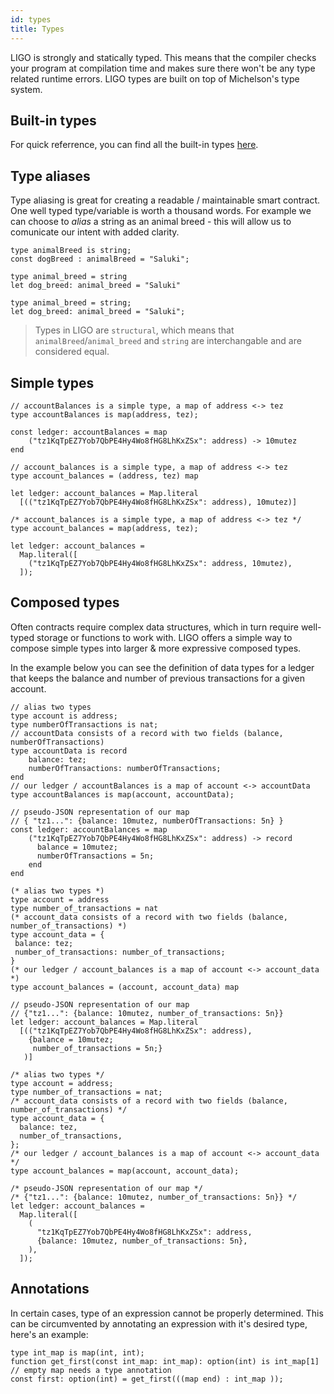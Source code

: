 ```yaml
---
id: types
title: Types
---
```


LIGO is strongly and statically typed. This means that the compiler checks your program at compilation time and makes sure there won't be any type related runtime errors. LIGO types are built on top of Michelson's type system. 

## Built-in types

For quick referrence, you can find all the built-in types [here](https://gitlab.com/ligolang/ligo/blob/dev/src/passes/operators/operators.ml#L35).

## Type aliases

Type aliasing is great for creating a readable / maintainable smart contract. One well typed type/variable is worth a thousand words. For example we can choose to *alias* a string as an animal breed - this will allow us to comunicate our intent with added clarity.

<!--DOCUSAURUS_CODE_TABS-->
<!--Pascaligo-->
```pascaligo
type animalBreed is string;
const dogBreed : animalBreed = "Saluki";
```

<!--CameLIGO-->

```cameligo
type animal_breed = string
let dog_breed: animal_breed = "Saluki"
```

<!--ReasonLIGO-->

```reasonligo
type animal_breed = string;
let dog_breed: animal_breed = "Saluki";
```

<!--END_DOCUSAURUS_CODE_TABS-->

> Types in LIGO are `structural`, which means that `animalBreed`/`animal_breed` and `string` are interchangable and are considered equal.

## Simple types
<!--DOCUSAURUS_CODE_TABS-->
<!--Pascaligo-->
```pascaligo
// accountBalances is a simple type, a map of address <-> tez
type accountBalances is map(address, tez);

const ledger: accountBalances = map
    ("tz1KqTpEZ7Yob7QbPE4Hy4Wo8fHG8LhKxZSx": address) -> 10mutez
end
```

<!--CameLIGO-->
```cameligo
// account_balances is a simple type, a map of address <-> tez
type account_balances = (address, tez) map

let ledger: account_balances = Map.literal
  [(("tz1KqTpEZ7Yob7QbPE4Hy4Wo8fHG8LhKxZSx": address), 10mutez)]
```

<!--ReasonLIGO-->
```reasonligo
/* account_balances is a simple type, a map of address <-> tez */
type account_balances = map(address, tez);

let ledger: account_balances =
  Map.literal([
    ("tz1KqTpEZ7Yob7QbPE4Hy4Wo8fHG8LhKxZSx": address, 10mutez),
  ]);
```

<!--END_DOCUSAURUS_CODE_TABS-->

## Composed types

Often contracts require complex data structures, which in turn require well-typed storage or functions to work with. LIGO offers a simple way to compose simple types into larger & more expressive composed types.

In the example below you can see the definition of data types for a ledger that keeps the balance and number of previous transactions for a given account.

<!--DOCUSAURUS_CODE_TABS-->
<!--Pascaligo-->
```pascaligo
// alias two types
type account is address;
type numberOfTransactions is nat;
// accountData consists of a record with two fields (balance, numberOfTransactions)
type accountData is record
    balance: tez;
    numberOfTransactions: numberOfTransactions;
end
// our ledger / accountBalances is a map of account <-> accountData
type accountBalances is map(account, accountData);

// pseudo-JSON representation of our map
// { "tz1...": {balance: 10mutez, numberOfTransactions: 5n} }
const ledger: accountBalances = map
    ("tz1KqTpEZ7Yob7QbPE4Hy4Wo8fHG8LhKxZSx": address) -> record
      balance = 10mutez;
      numberOfTransactions = 5n;
    end
end
```

<!--CameLIGO-->
```cameligo
(* alias two types *)
type account = address
type number_of_transactions = nat
(* account_data consists of a record with two fields (balance, number_of_transactions) *)
type account_data = {
 balance: tez;
 number_of_transactions: number_of_transactions;
}
(* our ledger / account_balances is a map of account <-> account_data *)
type account_balances = (account, account_data) map

// pseudo-JSON representation of our map
// {"tz1...": {balance: 10mutez, number_of_transactions: 5n}}
let ledger: account_balances = Map.literal
  [(("tz1KqTpEZ7Yob7QbPE4Hy4Wo8fHG8LhKxZSx": address),
    {balance = 10mutez;
     number_of_transactions = 5n;}
   )]
```

<!--ReasonLIGO-->
```reasonligo
/* alias two types */
type account = address;
type number_of_transactions = nat;
/* account_data consists of a record with two fields (balance, number_of_transactions) */
type account_data = {
  balance: tez,
  number_of_transactions,
};
/* our ledger / account_balances is a map of account <-> account_data */
type account_balances = map(account, account_data);

/* pseudo-JSON representation of our map */
/* {"tz1...": {balance: 10mutez, number_of_transactions: 5n}} */
let ledger: account_balances =
  Map.literal([
    (
      "tz1KqTpEZ7Yob7QbPE4Hy4Wo8fHG8LhKxZSx": address,
      {balance: 10mutez, number_of_transactions: 5n},
    ),
  ]);

```

<!--END_DOCUSAURUS_CODE_TABS-->

## Annotations

In certain cases, type of an expression cannot be properly determined. This can be circumvented by annotating an expression with it's desired type, here's an example:

<!--DOCUSAURUS_CODE_TABS-->
<!--Pascaligo-->
```pascaligo
type int_map is map(int, int);
function get_first(const int_map: int_map): option(int) is int_map[1]
// empty map needs a type annotation
const first: option(int) = get_first(((map end) : int_map ));
```

<!--END_DOCUSAURUS_CODE_TABS-->